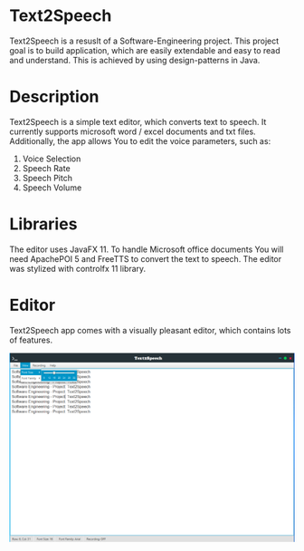 # Text2Speech
Text2Speech is a resuslt of a Software-Engineering project. This project goal is to build application, which are easily extendable and easy to read and understand. This is achieved by using design-patterns in Java.

# Description
Text2Speech is a simple text editor, which converts text to speech. It currently supports microsoft word / excel documents and txt files. Additionally, the app allows You to edit the voice parameters, such as:

1. Voice Selection
2. Speech Rate
3. Speech Pitch
4. Speech Volume

# Libraries
The editor uses JavaFX 11. To handle Microsoft office documents You will need ApachePOI 5 and FreeTTS to convert the text to speech. The editor was stylized with controlfx 11 library.

# Editor
Text2Speech app comes with a visually pleasant editor, which contains lots of features.

![Image](https://github.com/kochlisGit/Text2Speech/blob/main/image.png)
